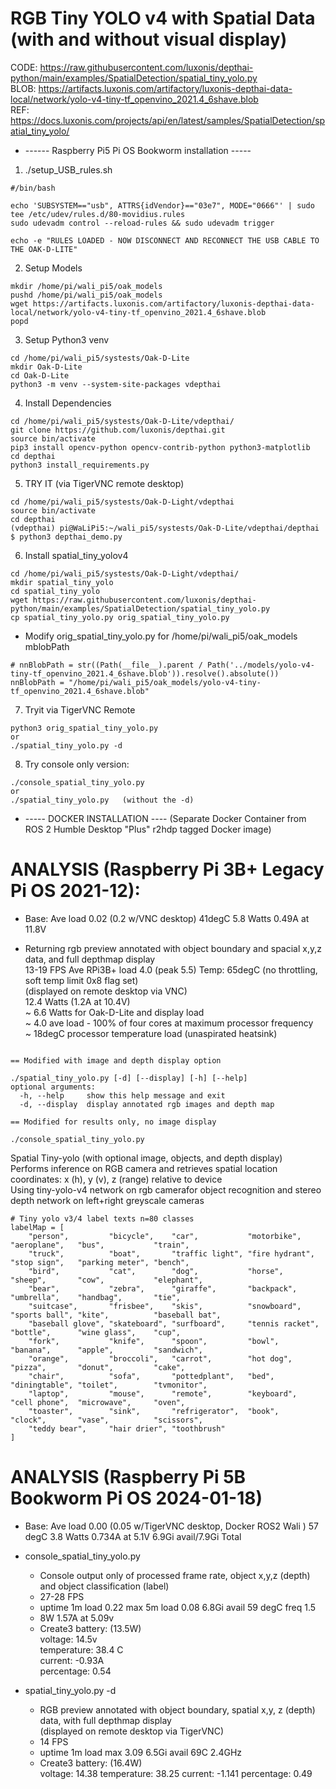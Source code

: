 # RGB Tiny YOLO v4 with Spatial Data (with and without visual display)

CODE: https://raw.githubusercontent.com/luxonis/depthai-python/main/examples/SpatialDetection/spatial_tiny_yolo.py  
BLOB: https://artifacts.luxonis.com/artifactory/luxonis-depthai-data-local/network/yolo-v4-tiny-tf_openvino_2021.4_6shave.blob  
REF: https://docs.luxonis.com/projects/api/en/latest/samples/SpatialDetection/spatial_tiny_yolo/  



* ------ Raspberry Pi5 Pi OS Bookworm installation -----


1) ./setup_USB_rules.sh
```
#/bin/bash

echo 'SUBSYSTEM=="usb", ATTRS{idVendor}=="03e7", MODE="0666"' | sudo tee /etc/udev/rules.d/80-movidius.rules
sudo udevadm control --reload-rules && sudo udevadm trigger

echo -e "RULES LOADED - NOW DISCONNECT AND RECONNECT THE USB CABLE TO THE OAK-D-LITE"

```

2) Setup Models  
```
mkdir /home/pi/wali_pi5/oak_models
pushd /home/pi/wali_pi5/oak_models
wget https://artifacts.luxonis.com/artifactory/luxonis-depthai-data-local/network/yolo-v4-tiny-tf_openvino_2021.4_6shave.blob
popd
```
3) Setup Python3 venv  
```
cd /home/pi/wali_pi5/systests/Oak-D-Lite
mkdir Oak-D-Lite
cd Oak-D-Lite
python3 -m venv --system-site-packages vdepthai 
```

4) Install Dependencies
```
cd /home/pi/wali_pi5/systests/Oak-D-Lite/vdepthai/
git clone https://github.com/luxonis/depthai.git
source bin/activate
pip3 install opencv-python opencv-contrib-python python3-matplotlib
cd depthai
python3 install_requirements.py 
```

5) TRY IT  (via TigerVNC remote desktop)
```
cd /home/pi/wali_pi5/systests/Oak-D-Light/vdepthai
source bin/activate
cd depthai
(vdepthai) pi@WaLiPi5:~/wali_pi5/systests/Oak-D-Lite/vdepthai/depthai $ python3 depthai_demo.py
```
6) Install spatial_tiny_yolov4
```
cd /home/pi/wali_pi5/systests/Oak-D-Light/vdepthai/
mkdir spatial_tiny_yolo
cd spatial_tiny_yolo
wget https://raw.githubusercontent.com/luxonis/depthai-python/main/examples/SpatialDetection/spatial_tiny_yolo.py
cp spatial_tiny_yolo.py orig_spatial_tiny_yolo.py
```
- Modify orig_spatial_tiny_yolo.py for /home/pi/wali_pi5/oak_models mblobPath
```
# nnBlobPath = str((Path(__file__).parent / Path('../models/yolo-v4-tiny-tf_openvino_2021.4_6shave.blob')).resolve().absolute())
nnBlobPath = "/home/pi/wali_pi5/oak_models/yolo-v4-tiny-tf_openvino_2021.4_6shave.blob"
```
7) Tryit via TigerVNC Remote
```
python3 orig_spatial_tiny_yolo.py
or
./spatial_tiny_yolo.py -d
```

8) Try console only version:
```
./console_spatial_tiny_yolo.py
or 
./spatial_tiny_yolo.py   (without the -d)
```

* ----- DOCKER INSTALLATION ----
(Separate Docker Container from ROS 2 Humble Desktop "Plus" r2hdp tagged Docker image)





# ANALYSIS (Raspberry Pi 3B+ Legacy Pi OS 2021-12):

 - Base: Ave load 0.02 (0.2 w/VNC desktop) 41degC 5.8 Watts 0.49A at 11.8V

 - Returning rgb preview annotated with object boundary and spacial x,y,z data, and full depthmap display  
   13-19 FPS Ave RPi3B+ load 4.0 (peak 5.5) Temp: 65degC (no throttling, soft temp limit 0x8 flag set)  
   (displayed on remote desktop via VNC)  
   12.4 Watts (1.2A at 10.4V)  
   ~ 6.6 Watts for Oak-D-Lite and display load  
   ~ 4.0 ave load - 100% of four cores at maximum processor frequency  
   ~ 18degC processor temperature load (unaspirated heatsink)  

```

== Modified with image and depth display option

./spatial_tiny_yolo.py [-d] [--display] [-h] [--help]
optional arguments:
  -h, --help     show this help message and exit
  -d, --display  display annotated rgb images and depth map

== Modified for results only, no image display

./console_spatial_tiny_yolo.py  

```

Spatial Tiny-yolo (with optional image, objects, and depth display)  
  Performs inference on RGB camera and retrieves spatial location coordinates: x (h), y (v), z (range) relative to device  
  Using  tiny-yolo-v4 network on rgb camerafor object recognition and stereo depth network on left+right greyscale cameras 

```
# Tiny yolo v3/4 label texts n=80 classes
labelMap = [  
    "person",         "bicycle",    "car",           "motorbike",     "aeroplane",   "bus",           "train",
    "truck",          "boat",       "traffic light", "fire hydrant",  "stop sign",   "parking meter", "bench",
    "bird",           "cat",        "dog",           "horse",         "sheep",       "cow",           "elephant",
    "bear",           "zebra",      "giraffe",       "backpack",      "umbrella",    "handbag",       "tie",
    "suitcase",       "frisbee",    "skis",          "snowboard",     "sports ball", "kite",          "baseball bat",
    "baseball glove", "skateboard", "surfboard",     "tennis racket", "bottle",      "wine glass",    "cup",
    "fork",           "knife",      "spoon",         "bowl",          "banana",      "apple",         "sandwich",
    "orange",         "broccoli",   "carrot",        "hot dog",       "pizza",       "donut",         "cake",
    "chair",          "sofa",       "pottedplant",   "bed",           "diningtable", "toilet",        "tvmonitor",
    "laptop",         "mouse",      "remote",        "keyboard",      "cell phone",  "microwave",     "oven",
    "toaster",        "sink",       "refrigerator",  "book",          "clock",       "vase",          "scissors",
    "teddy bear",     "hair drier", "toothbrush"
]

```

# ANALYSIS (Raspberry Pi 5B Bookworm Pi OS 2024-01-18)   

 - Base: Ave load 0.00 (0.05 w/TigerVNC desktop, Docker ROS2 Wali ) 57 degC 3.8 Watts 0.734A at 5.1V 6.9Gi avail/7.9Gi Total  

 - console_spatial_tiny_yolo.py  

   - Console output only of processed frame rate, object x,y,z (depth) and object classification (label)
   - 27-28 FPS  
   - uptime 1m load 0.22 max 5m load 0.08  6.8Gi avail  59 degC  freq 1.5  
   - 8W 1.57A at 5.09v  
   - Create3 battery:  (13.5W)  
      voltage: 14.5v    
      temperature: 38.4 C  
      current: -0.93A  
      percentage: 0.54  


- spatial_tiny_yolo.py -d  
   - RGB preview annotated with object boundary, spatial x,y, z (depth) data, with full depthmap display  
     (displayed on remote desktop via TigerVNC)  
  - 14 FPS
  - uptime 1m load max 3.09 6.5Gi avail 69C 2.4GHz  
  - Create3 battery:  (16.4W)  
     voltage: 14.38
     temperature: 38.25
     current: -1.141
     percentage: 0.49


  
